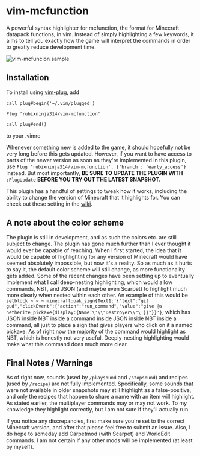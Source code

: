 # vim-mcfunction
A powerful syntax highlighter for mcfunction, the format for Minecraft datapack functions, in vim.
Instead of simply highlighting a few keywords, it aims to tell you exactly how the game will interpret the commands in order to greatly reduce development time.

![vim-mcfuncion sample](https://github.com/rubixninja314/vim-mcfunction/wiki/vim-mcfunction2.png)

## Installation

To install using [vim-plug](https://github.com/junegunn/vim-plug), add
```
call plug#begin('~/.vim/plugged')

Plug 'rubixninja314/vim-mcfunction'

call plug#end()
```
to your .vimrc

Whenever something new is added to the game, it should hopefully not be very long before this gets updated.
However, if you want to have access to parts of the newer version as soon as they're implemented in this plugin, use `Plug 'rubixninja314/vim-mcfunction', {'branch': 'early_access'}` instead.
But most importantly, **BE SURE TO UPDATE THE PLUGIN WITH** `:PlugUpdate` **BEFORE YOU TRY OUT THE LATEST SNAPSHOT.**

This plugin has a handful of settings to tweak how it works, including the ability to change the version of Minecraft that it highlights for.
You can check out these setting in the [wiki](https://github.com/rubixninja314/vim-mcfunction/wiki/Configuration).

## A note about the color scheme
The plugin is still in development, and as such the colors etc. are still subject to change.
The plugin has gone much further than I ever thought it would ever be capable of reaching.
When I first started, the idea that it would be capable of highlighting for any version of Minecraft would have seemed absolutely impossible, but now it's a reality.
So as much as it hurts to say it, the default color scheme will still change, as more functionality gets added.
Some of the recent changes have been setting up to eventually implement what I call deep-nesting highlighting, which would allow commands, NBT, and JSON (and maybe even Scarpet) to highlight much more clearly when nested within each other.
An example of this would be `setblock ~ ~ ~ minecraft:oak_sign{Text1:'{"text":"git gud","clickEvent":{"action":"run_command","value":"give @s netherite_pickaxe{display:{Name:\'\\"Destroyer\\"\'}}"}}'}`, which has JSON inside NBT inside a command inside JSON inside NBT inside a command, all just to place a sign that gives players who click on it a named pickaxe.
As of right now the majority of the command would highlight as NBT, which is honestly not very useful.
Deeply-nesting highlighting would make what this command does much more clear.

## Final Notes / Warnings

As of right now, sounds (used by `/playsound` and `/stopsound`) and recipes (used by `/recipe`) are not fully implemented.
Specifically, some sounds that were not available in older snapshots may still highlight as a false-positive, and only the recipes that happen to share a name with an item will highlight.
As stated earlier, the multiplayer commands may or may not work. To my knowledge they highlight correctly, but I am not sure if they'll actually run.

If you notice any discrepancies, first make sure you're set to the correct Minecraft version, and after that please feel free to submit an issue.
Also, I do hope to someday add Carpetmod (with Scarpet) and WorldEdit commands.
I am not certain if any other mods will be implemented (at least by myself).
